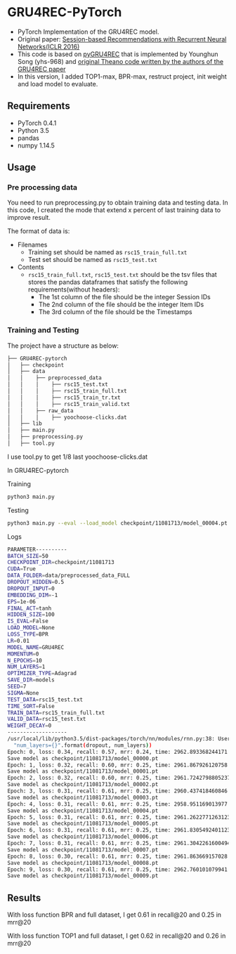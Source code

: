 # GRU4REC-PyTorch
- PyTorch Implementation of the GRU4REC model.
- Original paper: [Session-based Recommendations with Recurrent Neural Networks(ICLR 2016)](https://arxiv.org/pdf/1511.06939.pdf)
- This code is based on [pyGRU4REC](https://github.com/yhs-968/pyGRU4REC) that is implemented by Younghun Song (yhs-968) and [original Theano code written by the authors of the GRU4REC paper](https://github.com/hidasib/GRU4Rec)
- In this version, I added TOP1-max, BPR-max, restruct project, init weight and load model to evaluate.

## Requirements
- PyTorch 0.4.1
- Python 3.5
- pandas
- numpy 1.14.5

## Usage

### Pre processing data
You need to run preprocessing.py to obtain training data and testing data. In this code, I created the mode that extend x percent of last training data to improve result.

The format of data is:
- Filenames
    - Training set should be named as `rsc15_train_full.txt`
    - Test set should be named as `rsc15_test.txt`
- Contents
    - `rsc15_train_full.txt`, `rsc15_test.txt` should be the tsv files that stores the pandas dataframes that satisfy the following requirements(without headers):
        - The 1st column of the file should be the integer Session IDs
        - The 2nd column of the file should be the integer Item IDs
        - The 3rd column of the file should be the Timestamps
        
### Training and Testing
The project have a structure as below:

```bash
├── GRU4REC-pytorch
│   ├── checkpoint
│   ├── data
│   │    ├── preprocessed_data
│   │    │    ├── rsc15_test.txt
│   │    │    ├── rsc15_train_full.txt
│   │    │    ├── rsc15_train_tr.txt
│   │    │    ├── rsc15_train_valid.txt
│   │    ├── raw_data
│   │    │    ├── yoochoose-clicks.dat
│   ├── lib
│   ├── main.py
│   ├── preprocessing.py
│   ├── tool.py
```

I use tool.py to get 1/8 last yoochoose-clicks.dat

In GRU4REC-pytorch

Training 
```bash
python3 main.py
```

Testing
```bash
python3 main.py --eval --load_model checkpoint/11081713/model_00004.pt
```
 
Logs
```bash
PARAMETER----------
BATCH_SIZE=50
CHECKPOINT_DIR=checkpoint/11081713
CUDA=True
DATA_FOLDER=data/preprocessed_data_FULL
DROPOUT_HIDDEN=0.5
DROPOUT_INPUT=0
EMBEDDING_DIM=-1
EPS=1e-06
FINAL_ACT=tanh
HIDDEN_SIZE=100
IS_EVAL=False
LOAD_MODEL=None
LOSS_TYPE=BPR
LR=0.01
MODEL_NAME=GRU4REC
MOMENTUM=0
N_EPOCHS=10
NUM_LAYERS=1
OPTIMIZER_TYPE=Adagrad
SAVE_DIR=models
SEED=7
SIGMA=None
TEST_DATA=rsc15_test.txt
TIME_SORT=False
TRAIN_DATA=rsc15_train_full.txt
VALID_DATA=rsc15_test.txt
WEIGHT_DECAY=0
-------------------
/usr/local/lib/python3.5/dist-packages/torch/nn/modules/rnn.py:38: UserWarning: dropout option adds dropout after all but last recurrent layer, so non-zero dropout expects num_layers greater than 1, but got dropout=0.5 and num_layers=1
  "num_layers={}".format(dropout, num_layers))
Epoch: 0, loss: 0.34, recall: 0.57, mrr: 0.24, time: 2962.893368244171
Save model as checkpoint/11081713/model_00000.pt
Epoch: 1, loss: 0.32, recall: 0.60, mrr: 0.25, time: 2961.867926120758
Save model as checkpoint/11081713/model_00001.pt
Epoch: 2, loss: 0.32, recall: 0.60, mrr: 0.25, time: 2961.7242798805237
Save model as checkpoint/11081713/model_00002.pt
Epoch: 3, loss: 0.31, recall: 0.61, mrr: 0.25, time: 2960.437418460846
Save model as checkpoint/11081713/model_00003.pt
Epoch: 4, loss: 0.31, recall: 0.61, mrr: 0.25, time: 2958.951169013977
Save model as checkpoint/11081713/model_00004.pt
Epoch: 5, loss: 0.31, recall: 0.61, mrr: 0.25, time: 2961.2622771263123
Save model as checkpoint/11081713/model_00005.pt
Epoch: 6, loss: 0.31, recall: 0.61, mrr: 0.25, time: 2961.8305492401123
Save model as checkpoint/11081713/model_00006.pt
Epoch: 7, loss: 0.31, recall: 0.61, mrr: 0.25, time: 2961.3042261600494
Save model as checkpoint/11081713/model_00007.pt
Epoch: 8, loss: 0.30, recall: 0.61, mrr: 0.25, time: 2961.863669157028
Save model as checkpoint/11081713/model_00008.pt
Epoch: 9, loss: 0.30, recall: 0.61, mrr: 0.25, time: 2962.760101079941
Save model as checkpoint/11081713/model_00009.pt
```

## Results

With loss function BPR and full dataset, I get 0.61 in recall@20 and 0.25 in mrr@20 

With loss function TOP1 and full dataset, I get 0.62 in recall@20 and 0.26 in mrr@20
 
